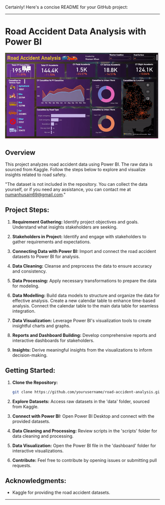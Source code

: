 Certainly! Here's a concise README for your GitHub project:

---

# Road Accident Data Analysis with Power BI

![Demo GIF](dashboard_demo.gif)

## Overview

This project analyzes road accident data using Power BI. The raw data is sourced from Kaggle. Follow the steps below to explore and visualize insights related to road safety.

"The dataset is not included in the repository. You can collect the data yourself, or if you need any assistance, you can contact me at numanhusain69@gmail.com."
## Project Steps:

1. **Requirement Gathering:**
   Identify project objectives and goals. Understand what insights stakeholders are seeking.

2. **Stakeholders in Project:**
   Identify and engage with stakeholders to gather requirements and expectations.

3. **Connecting Data with Power BI:**
   Import and connect the road accident datasets to Power BI for analysis.

4. **Data Cleaning:**
   Cleanse and preprocess the data to ensure accuracy and consistency.

5. **Data Processing:**
   Apply necessary transformations to prepare the data for modeling.

6. **Data Modelling:**
   Build data models to structure and organize the data for effective analysis.
   Create a new calendar table to enhance time-based analysis.
   Connect the calendar table to the main data table for seamless integration.

8. **Data Visualization:**
   Leverage Power BI's visualization tools to create insightful charts and graphs.

9. **Reports and Dashboard Building:**
   Develop comprehensive reports and interactive dashboards for stakeholders.

10. **Insights:**
   Derive meaningful insights from the visualizations to inform decision-making.

## Getting Started:

1. **Clone the Repository:**
   ```bash
   git clone https://github.com/yourusername/road-accident-analysis.git
   ```

2. **Explore Datasets:**
   Access raw datasets in the 'data' folder, sourced from Kaggle.

3. **Connect with Power BI:**
   Open Power BI Desktop and connect with the provided datasets.

4. **Data Cleaning and Processing:**
   Review scripts in the 'scripts' folder for data cleaning and processing.

5. **Data Visualization:**
   Open the Power BI file in the 'dashboard' folder for interactive visualizations.

6. **Contribute:**
   Feel free to contribute by opening issues or submitting pull requests.

## Acknowledgments:

- Kaggle for providing the road accident datasets.

---

